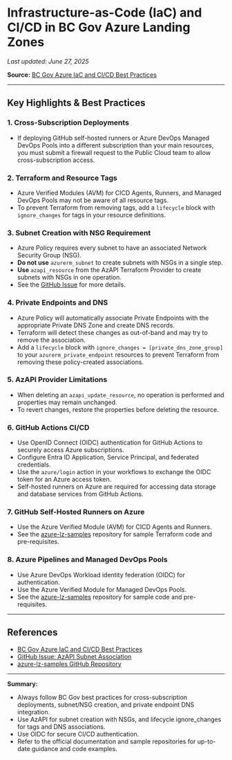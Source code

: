 # Infrastructure-as-Code (IaC) and CI/CD in BC Gov Azure Landing Zones

_Last updated: June 27, 2025_

**Source:** [BC Gov Azure IaC and CI/CD Best Practices](https://developer.gov.bc.ca/docs/default/component/public-cloud-techdocs/azure/best-practices/iac-and-ci-cd/)

---

## Key Highlights & Best Practices

### 1. Cross-Subscription Deployments
- If deploying GitHub self-hosted runners or Azure DevOps Managed DevOps Pools into a different subscription than your main resources, you must submit a firewall request to the Public Cloud team to allow cross-subscription access.

### 2. Terraform and Resource Tags
- Azure Verified Modules (AVM) for CICD Agents, Runners, and Managed DevOps Pools may not be aware of all resource tags.
- To prevent Terraform from removing tags, add a `lifecycle` block with `ignore_changes` for tags in your resource definitions.

### 3. Subnet Creation with NSG Requirement
- Azure Policy requires every subnet to have an associated Network Security Group (NSG).
- **Do not use** `azurerm_subnet` to create subnets with NSGs in a single step.
- **Use** `azapi_resource` from the AzAPI Terraform Provider to create subnets with NSGs in one operation.
- See the [GitHub Issue](https://github.com/Azure/terraform-provider-azapi/issues/503) for more details.

### 4. Private Endpoints and DNS
- Azure Policy will automatically associate Private Endpoints with the appropriate Private DNS Zone and create DNS records.
- Terraform will detect these changes as out-of-band and may try to remove the association.
- Add a `lifecycle` block with `ignore_changes = [private_dns_zone_group]` to your `azurerm_private_endpoint` resources to prevent Terraform from removing these policy-created associations.

### 5. AzAPI Provider Limitations
- When deleting an `azapi_update_resource`, no operation is performed and properties may remain unchanged.
- To revert changes, restore the properties before deleting the resource.

### 6. GitHub Actions CI/CD
- Use OpenID Connect (OIDC) authentication for GitHub Actions to securely access Azure subscriptions.
- Configure Entra ID Application, Service Principal, and federated credentials.
- Use the `azure/login` action in your workflows to exchange the OIDC token for an Azure access token.
- Self-hosted runners on Azure are required for accessing data storage and database services from GitHub Actions.

### 7. GitHub Self-Hosted Runners on Azure
- Use the Azure Verified Module (AVM) for CICD Agents and Runners.
- See the [azure-lz-samples](https://github.com/bcgov/azure-lz-samples) repository for sample Terraform code and pre-requisites.

### 8. Azure Pipelines and Managed DevOps Pools
- Use Azure DevOps Workload identity federation (OIDC) for authentication.
- Use the Azure Verified Module for Managed DevOps Pools.
- See the [azure-lz-samples](https://github.com/bcgov/azure-lz-samples) repository for sample code and pre-requisites.

---

## References
- [BC Gov Azure IaC and CI/CD Best Practices](https://developer.gov.bc.ca/docs/default/component/public-cloud-techdocs/azure/best-practices/iac-and-ci-cd/)
- [GitHub Issue: AzAPI Subnet Association](https://github.com/Azure/terraform-provider-azapi/issues/503)
- [azure-lz-samples GitHub Repository](https://github.com/bcgov/azure-lz-samples)

---

**Summary:**
- Always follow BC Gov best practices for cross-subscription deployments, subnet/NSG creation, and private endpoint DNS integration.
- Use AzAPI for subnet creation with NSGs, and lifecycle ignore_changes for tags and DNS associations.
- Use OIDC for secure CI/CD authentication.
- Refer to the official documentation and sample repositories for up-to-date guidance and code examples.

